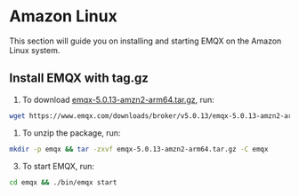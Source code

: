 # Amazon Linux

This section will guide you on installing and starting EMQX on the Amazon Linux system.

## Install EMQX with tag.gz

1. To download [emqx-5.0.13-amzn2-arm64.tar.gz](https://www.emqx.com/downloads/broker/v5.0.13/emqx-5.0.13-amzn2-arm64.tar.gz), run:

```bash
wget https://www.emqx.com/downloads/broker/v5.0.13/emqx-5.0.13-amzn2-arm64.tar.gz
```

1. To unzip the package, run:

```bash
mkdir -p emqx && tar -zxvf emqx-5.0.13-amzn2-arm64.tar.gz -C emqx
```

3. To start EMQX, run:

```bash
cd emqx && ./bin/emqx start
```
